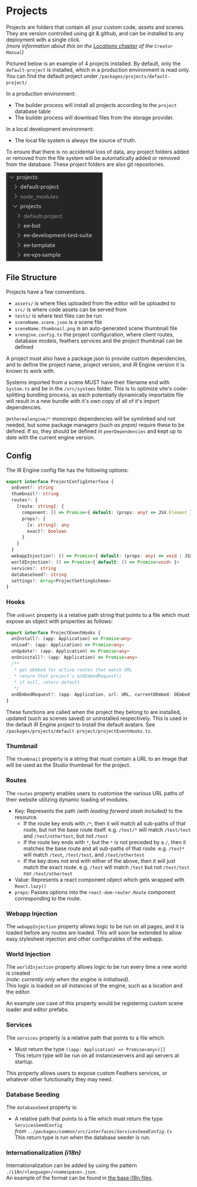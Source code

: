 # Projects

Projects are folders that contain all your custom code, assets and scenes.
They are version controlled using git & github, and can be installed to any deployment
with a single click.  
_(more information about this on the [Locations chapter](/manual/concepts/locations) of the `Creator Manual`)_

Pictured below is an example of 4 projects installed.
By default, only the `default-project` is installed, which in a production environment is read only.
You can find the default project under `/packages/projects/default-project/`

In a production environment:
- The builder process will install all projects according to the `project` database table
- The builder process will download files from the storage provider.

In a local development environment:
- The local file system is always the source of truth.

To ensure that there is no accidental loss of data, any project folders added or removed from the file system will be automatically added or removed from the database. These project folders are also git repositories.

![](./images/projects-folder.png)

## File Structure
Projects have a few conventions.
- `assets/` is where files uploaded from the editor will be uploaded to
- `src/` is where code assets can be served from
- `tests/` is where test files can be run
- `sceneName.scene.json` is a scene file
- `sceneName.thumbnail.png` is an auto-generated scene thumbnail file
- `xrengine.config.ts` the project configuration, where client routes, database models, feathers services and the project thumbnail can be defined

A project must also have a package.json to provide custom dependencies, and to define the project name, project version, and iR Engine version it is known to work with.

Systems imported from a scene MUST have their filename end with `System.ts` and be in the `/src/systems` folder.
This is to optimize vite's code-splitting bundling process, as each potentially dynamically importable file will result in a new bundle with it's own copy of all of it's import dependencies.

`@etherealengine/*` monorepo dependencies will be symlinked and not needed, but some package managers _(such as pnpm)_ require these to be defined.
If so, they should be defined in `peerDependencies` and kept up to date with the current engine version.

## Config
The iR Engine config file has the following options:

```ts
export interface ProjectConfigInterface {
  onEvent?: string
  thumbnail?: string
  routes?: {
    [route: string]: {
      component: () => Promise<{ default: (props: any) => JSX.Element }>
      props?: {
        [x: string]: any
        exact?: boolean
      }
    }
  }
  webappInjection?: () => Promise<{ default: (props: any) => void | JSX.Element }>
  worldInjection?: () => Promise<{ default: () => Promise<void> }>
  services?: string
  databaseSeed?: string
  settings?: Array<ProjectSettingSchema>
}
```

### Hooks
The `onEvent` property is a relative path string that points to a file which 
must expose an object with properties as follows:

```ts
export interface ProjectEventHooks {
  onInstall?: (app: Application) => Promise<any>
  onLoad?: (app: Application) => Promise<any>
  onUpdate?: (app: Application) => Promise<any>
  onUninstall?: (app: Application) => Promise<any>
  /**
   * get oEmbed for active routes that match URL
   * return that project's onOEmbedRequest()
   * if null, return default
   */
  onOEmbedRequest?: (app: Application, url: URL, currentOEmbed: OEmbed) => Promise<OEmbed | null>
}
```

These functions are called when the project they belong to are installed, 
updated (such as scenes saved) or uninstalled respectively. This is used in the 
default iR Engine project to install the default avatars. 
See `/packages/projects/default-project/projectEventHooks.ts`.

### Thumbnail
The `thumbnail` property is a string that must contain a URL to an image that will be used as the Studio thumbnail for the project.

### Routes
The `routes` property enables users to customise the various URL paths of their website utilizing dynamic loading of modules.
- Key: Represents the path _(with leading forward slash included)_ to the resource.
  - If the route key ends with `/*`, then it will match all sub-paths of that route, but not the base route itself. e.g. `/test/*` will match `/test/test` and `/test/othertest`, but not `/test`
  - If the route key ends with `*`, but the `*` is not preceded by a `/`, then it matches the base route and all sub-paths of that route. e.g. `/test*` will match `/test`, `/test/test`, and `/test/othertest`
  - If the key does not end with either of the above, then it will just match the exact route. e.g. `/test` will match `/test` but not `/test/test` nor `/test/othertest`
- Value: Represents a react component object which gets wrapped with `React.lazy()`
- `props`: Passes options into the `react-dom-router.Route` component corresponding to the route.

### Webapp Injection
The `webappInjection` property allows logic to be run on all pages, and it is loaded before any routes are loaded.
This will soon be extended to allow easy stylesheet injection and other configurables of the webapp.

### World Injection
The `worldInjection` property allows logic to be run every time a new world is created  
_(note: currently only when the engine is initialised)_.  
This logic is loaded on all instances of the engine, such as a location and the editor.  

An example use case of this property would be registering custom scene loader and editor prefabs.

### Services
The `services` property is a relative path that points to a file which:
- Must return the type `((app: Application) => Promise<any>)[]`  
  This return type will be run on all instanceservers and api servers at startup.

This property allows users to expose custom Feathers services, or whatever other functionality they may need.

### Database Seeding
The `databaseSeed` property is:
- A relative path that points to a file which must return the type `ServicesSeedConfig`  
  _from `../packages/common/src/interfaces/ServicesSeedConfig.ts`_  
  This return type is run when the database seeder is run.

### Internationalization _(i18n)_
Internationalization can be added by using the pattern `./i18n/<language>/<namespace>.json`.  
An example of the format can be found in [the base i18n files](https://github.com/etherealengine/etherealengine/tree/dev/packages/client-core/i18n).

